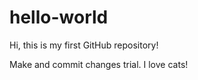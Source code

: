 # hello-world

Hi, this is my first GitHub repository!

Make and commit changes trial. I love cats!
